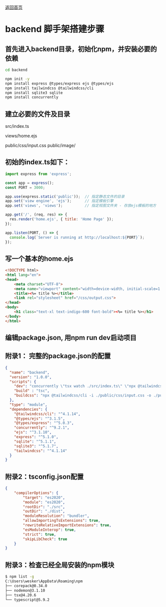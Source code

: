 [返回首页](../Readme.md)

# backend 脚手架搭建步骤

## 首先进入backend目录，初始化npm，并安装必要的依赖

```bash
cd backend

npm init -y
npm install express @types/express ejs @types/ejs
npm install tailwindcss @tailwindcss/cli
npm install sqlite3 sqlite
npm install concurrently

```

## 建立必要的文件及目录
src/index.ts

views/home.ejs

public/css/input.css
public/image/


## 初始的index.ts如下：

```javascript
import express from 'express';

const app = express();
const PORT = 3000;

app.use(express.static('public'));  // 指定静态文件的目录
app.set('view engine', 'ejs');      // 指定模板引擎
app.set('views', 'views');          // 指定视图文件夹 - 存放ejs模板的地方

app.get('/', (req, res) => {
  res.render('home.ejs', { title: 'Home Page' });
});

app.listen(PORT, () => {
  console.log(`Server is running at http://localhost:${PORT}`);
});

```

## 写一个基本的home.ejs
```html
<!DOCTYPE html>
<html lang="en">
<head>
    <meta charset="UTF-8">
    <meta name="viewport" content="width=device-width, initial-scale=1.0">
    <title><%= title %></title>
    <link rel="stylesheet" href="/css/output.css">
</head>
<body>
    <h1 class="text-xl text-indigo-600 font-bold"><%= title %></h1>
</body>
</html>

```
## 编辑package.json, 用npm run dev启动项目

## 附录1： 完整的package.json的配置

```json
{
  "name": "backend",
  "version": "1.0.0",
  "scripts": {
    "dev": "concurrently \"tsx watch ./src/index.ts\" \"npx @tailwindcss/cli -i ./public/css/input.css -o ./public/css/output.css --watch\"",
    "build" : "tsc",
    "buildcss": "npx @tailwindcss/cli -i ./public/css/input.css -o ./public/css/output.css --minify"
  },
  "type": "module",
  "dependencies": {
    "@tailwindcss/cli": "^4.1.14",
    "@types/ejs": "^3.1.5",
    "@types/express": "^5.0.3",
    "concurrently": "^9.2.1",
    "ejs": "^3.1.10",
    "express": "^5.1.0",
    "sqlite": "^5.1.1",
    "sqlite3": "^5.1.7",
    "tailwindcss": "^4.1.14"
  }
}


```

## 附录2：tsconfig.json配置

```json
{
    "compilerOptions": {
        "target": "es2020",
        "module": "es2020",
        "rootDir": "./src",
        "outDir": "./dist",
        "moduleResolution": "bundler",
        "allowImportingTsExtensions": true,
        "rewriteRelativeImportExtensions": true,
        "esModuleInterop": true,
        "strict": true,
        "skipLibCheck": true
    }
}

```

## 附录3：检查已经全局安装的npm模块

```bash
$ npm list -g
C:\Users\wesker\AppData\Roaming\npm
├── corepack@0.34.0
├── nodemon@3.1.10
├── tsx@4.20.6
└── typescript@5.9.2

```


